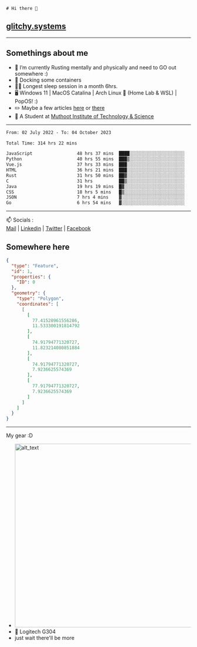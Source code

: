```
# Hi there 👋
```
## [glitchy.systems](https://glitchy.systems)
---

## Somethings about me



- 🌱 I’m currently Rusting mentally and physically and need to GO out somewhere :)
- 🐋 Docking some containers
- 😶‍🌫️ Longest sleep session in a month 6hrs.
- 🖥️ Windows 11 | MacOS Catalina | Arch Linux 🦩 (Home Lab & WSL) | PopOS! :)
- ✏️ Maybe a few articles [here](https://medium.com/@advaithnarayanan8) or [there](https://medium.com/@advaithnarayanan8)
- 📑 A Student at [Muthoot Institute of Technology & Science](https://mgmits.ac.in/)



---

<!--START_SECTION:waka-->

```txt
From: 02 July 2022 - To: 04 October 2023

Total Time: 314 hrs 22 mins

JavaScript                 48 hrs 37 mins  ████░░░░░░░░░░░░░░░░░░░░░   15.47 %
Python                     40 hrs 55 mins  ███▒░░░░░░░░░░░░░░░░░░░░░   13.02 %
Vue.js                     37 hrs 33 mins  ███░░░░░░░░░░░░░░░░░░░░░░   11.95 %
HTML                       36 hrs 21 mins  ███░░░░░░░░░░░░░░░░░░░░░░   11.57 %
Rust                       31 hrs 50 mins  ██▓░░░░░░░░░░░░░░░░░░░░░░   10.13 %
C                          31 hrs          ██▒░░░░░░░░░░░░░░░░░░░░░░   09.87 %
Java                       19 hrs 19 mins  █▓░░░░░░░░░░░░░░░░░░░░░░░   06.15 %
CSS                        18 hrs 5 mins   █▒░░░░░░░░░░░░░░░░░░░░░░░   05.75 %
JSON                       7 hrs 4 mins    ▓░░░░░░░░░░░░░░░░░░░░░░░░   02.25 %
Go                         6 hrs 54 mins   ▓░░░░░░░░░░░░░░░░░░░░░░░░   02.20 %
```

<!--END_SECTION:waka-->

---

📫 Socials :<br>
[Mail](mailto:advaithnarayanan8@gmail.com) | [Linkedin](https://www.linkedin.com/in/advaith-narayanan-a72152214/) | [Twitter](https://twitter.com/advaithnarayan) | [Facebook](https://screenmessage.com/qinq)

## Somewhere here

```geojson
{
  "type": "Feature",
  "id": 1,
  "properties": {
    "ID": 0
  },
  "geometry": {
    "type": "Polygon",
    "coordinates": [
      [
        [
          77.41528961556286,
          11.533300191814792
        ],
        [
          74.91794771320727,
          11.823214080851884
        ],
        [
          74.91794771320727,
          7.9236625574369
        ],
        [
          77.91794771320727,
          7.9236625574369
        ]
      ]
    ]
  }
}
```


--- 
My gear :D

- [<img alt="alt_text" width="500px" src="https://valid.x86.fr/cache/banner/xv24bv-6.png" />](https://valid.x86.fr/xv24bv)
- 🐁 Logitech G304
- just wait there'll be more

